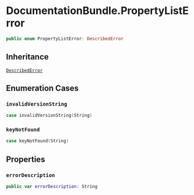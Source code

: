 # DocumentationBundle.PropertyListError

``` swift
public enum PropertyListError: DescribedError 
```

## Inheritance

[`DescribedError`](/DescribedError)

## Enumeration Cases

### `invalidVersionString`

``` swift
case invalidVersionString(String)
```

### `keyNotFound`

``` swift
case keyNotFound(String)
```

## Properties

### `errorDescription`

``` swift
public var errorDescription: String 
```
